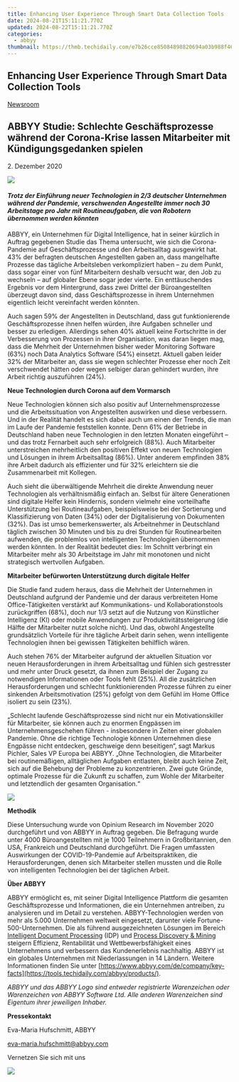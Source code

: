 ```yaml
---
title: Enhancing User Experience Through Smart Data Collection Tools
date: 2024-08-21T15:11:21.770Z
updated: 2024-08-22T15:11:21.770Z
categories:
  - abbyy
thumbnail: https://thmb.techidaily.com/e7b26cce85084898820694a03b988f46853880c83b86563e047e92a3e8096101.jpg
---
```


## Enhancing User Experience Through Smart Data Collection Tools

[Newsroom](https://tools.techidaily.com/abbyy/products/)

## ABBYY Studie: Schlechte Geschäftsprozesse während der Corona-Krise lassen Mitarbeiter mit Kündigungsgedanken spielen

2\. Dezember 2020

![](https://content.abbyy.com/-/media/project/abbyy/abbyy/branchtemplates/shutterstock_1272462163_1296-x-729.jpg?h=729&iar=0&w=1296)

#### _Trotz der Einführung neuer Technologien in 2/3 deutscher Unternehmen während der Pandemie, verschwenden Angestellte immer noch 30 Arbeitstage pro Jahr mit Routineaufgaben, die von Robotern übernommen werden könnten_

ABBYY, ein Unternehmen für Digital Intelligence, hat in seiner kürzlich in Auftrag gegebenen Studie das Thema untersucht, wie sich die Corona-Pandemie auf Geschäftsprozesse und den Arbeitsalltag ausgewirkt hat. 43% der befragten deutschen Angestellten gaben an, dass mangelhafte Prozesse das tägliche Arbeitsleben verkompliziert haben – zu dem Punkt, dass sogar einer von fünf Mitarbeitern deshalb versucht war, den Job zu wechseln – auf globaler Ebene sogar jeder vierte. Ein enttäuschendes Ergebnis vor dem Hintergrund, dass zwei Drittel der Büroangestellten überzeugt davon sind, dass Geschäftsprozesse in ihrem Unternehmen eigentlich leicht vereinfacht werden könnten.

Auch sagen 59% der Angestellten in Deutschland, dass gut funktionierende Geschäftsprozesse ihnen helfen würden, ihre Aufgaben schneller und besser zu erledigen. Allerdings sehen 40% aktuell keine Fortschritte in der Verbesserung von Prozessen in ihrer Organisation, was daran liegen mag, dass die Mehrheit der Unternehmen bisher weder Monitoring Software (63%) noch Data Analytics Software (54%) einsetzt. Aktuell gaben leider 32% der Mitarbeiter an, dass sie wegen schlechter Prozesse eher noch Zeit verschwendet hätten oder wegen selbiger daran gehindert wurden, ihre Arbeit richtig auszuführen (24%).

**Neue Technologien durch Corona auf dem Vormarsch**

Neue Technologien können sich also positiv auf Unternehmensprozesse und die Arbeitssituation von Angestellten auswirken und diese verbessern. Und in der Realität handelt es sich dabei auch um einen der Trends, die man im Laufe der Pandemie feststellen konnte. Denn 61% der Betriebe in Deutschland haben neue Technologien in den letzten Monaten eingeführt – und das trotz Fernarbeit auch sehr erfolgreich (88%). Auch Mitarbeiter unterstreichen mehrheitlich den positiven Effekt von neuen Technologien und Lösungen in ihrem Arbeitsalltag (86%). Unter anderem empfinden 38% ihre Arbeit dadurch als effizienter und für 32% erleichtern sie die Zusammenarbeit mit Kollegen.

Auch sieht die überwältigende Mehrheit die direkte Anwendung neuer Technologien als verhältnismäßig einfach an. Selbst für ältere Generationen sind digitale Helfer kein Hindernis, sondern vielmehr eine vorteilhafte Unterstützung bei Routineaufgaben, beispielsweise bei der Sortierung und Klassifizierung von Daten (34%) oder der Digitalisierung von Dokumenten (32%). Das ist umso bemerkenswerter, als Arbeitnehmer in Deutschland täglich zwischen 30 Minuten und bis zu drei Stunden für Routinearbeiten aufwenden, die problemlos von intelligenten Technologien übernommen werden könnten. In der Realität bedeutet dies: Im Schnitt verbringt ein Mitarbeiter mehr als 30 Arbeitstage im Jahr mit monotonen und nicht strategisch wertvollen Aufgaben.

**Mitarbeiter befürworten Unterstützung durch digitale Helfer**

Die Studie fand zudem heraus, dass die Mehrheit der Unternehmen in Deutschland aufgrund der Pandemie und der daraus verbreiteten Home Office-Tätigkeiten verstärkt auf Kommunikations- und Kollaborationstools zurückgriffen (68%), doch nur 1/3 setzt auf die Nutzung von Künstlicher Intelligenz (KI) oder mobile Anwendungen zur Produktivitätssteigerung (die Hälfte der Mitarbeiter nutzt solche nicht). Und das, obwohl Angestellte grundsätzlich Vorteile für ihre tägliche Arbeit darin sehen, wenn intelligente Technologien ihnen bei gewissen Tätigkeiten behilflich wären.

Auch stehen 76% der Mitarbeiter aufgrund der aktuellen Situation vor neuen Herausforderungen in ihrem Arbeitsalltag und fühlen sich gestresster und mehr unter Druck gesetzt, da ihnen zum Beispiel der Zugang zu notwendigen Informationen oder Tools fehlt (25%). All die zusätzlichen Herausforderungen und schlecht funktionierenden Prozesse führen zu einer sinkenden Arbeitsmotivation (25%) gefolgt von dem Gefühl im Home Office isoliert zu sein (23%).

„Schlecht laufende Geschäftsprozesse sind nicht nur ein Motivationskiller für Mitarbeiter, sie können auch zu enormen Engpässen im Unternehmensgeschehen führen - insbesondere in Zeiten einer globalen Pandemie. Ohne die richtige Technologie können Unternehmen diese Engpässe nicht entdecken, geschweige denn beseitigen“, sagt Markus Pichler, Sales VP Europa bei ABBYY. „Ohne Technologien, die Mitarbeiter bei routinemäßigen, alltäglichen Aufgaben entlasten, bleibt auch keine Zeit, sich auf die Behebung der Probleme zu konzentrieren. Zwei gute Gründe, optimale Prozesse für die Zukunft zu schaffen, zum Wohle der Mitarbeiter und letztendlich der gesamten Organisation.“

[![](https://static1.abbyy.com/abbyycommedia/30409/12431_infographics_abbyy-global-covid-technology-survey_de_1200x628_2.jpg)](https://www.abbyy.com/media/30409/12431%5Finfographics%5Fabbyy-global-covid-technology-survey%5Fde%5F1200x628%5F2.jpg "Zum Bild in Vollgröße")

**Methodik**

Diese Untersuchung wurde von Opinium Research im November 2020 durchgeführt und von ABBYY in Auftrag gegeben. Die Befragung wurde unter 4000 Büroangestellten mit je 1000 Teilnehmern in Großbritannien, den USA, Frankreich und Deutschland durchgeführt. Die Fragen umfassten Auswirkungen der COVID-19-Pandemie auf Arbeitspraktiken, die Herausforderungen, denen sich Mitarbeiter stellen mussten und die Rolle von intelligenten Technologien bei der täglichen Arbeit.

**Über ABBYY**

ABBYY ermöglicht es, mit seiner Digital Intelligence Plattform die gesamten Geschäftsprozesse und Informationen, die ein Unternehmen antreiben, zu analysieren und im Detail zu verstehen. ABBYY-Technologien werden von mehr als 5.000 Unternehmen weltweit eingesetzt, darunter viele Fortune-500-Unternehmen. Die als führend ausgezeichneten Lösungen im Bereich [Intelligent Document Processing](https://tools.techidaily.com/abbyy/products/) (IDP) und [Process Discovery & Mining](https://tools.techidaily.com/abbyy/products/) steigern Effizienz, Rentabilität und Wettbewerbsfähigkeit eines Unternehmens und verbessern das Kundenerlebnis nachhaltig. ABBYY ist ein globales Unternehmen mit Niederlassungen in 14 Ländern. Weitere Informationen finden Sie unter [https://www.abbyy.com/de/company/key-facts](https://tools.techidaily.com/abbyy/products/).

_ABBYY und das ABBYY Logo sind entweder registrierte Warenzeichen oder Warenzeichen von ABBYY Software Ltd. Alle anderen Warenzeichen sind Eigentum ihrer jeweiligen Inhaber._

**Pressekontakt**

Eva-Maria Hufschmitt, ABBYY

[eva-maria.hufschmitt@abbyy.com](https://tools.techidaily.com/abbyy/products/)

Vernetzen Sie sich mit uns

<ins class="adsbygoogle"
     style="display:block"
     data-ad-format="autorelaxed"
     data-ad-client="ca-pub-7571918770474297"
     data-ad-slot="1223367746"></ins>



<ins class="adsbygoogle"
     style="display:block"
     data-ad-client="ca-pub-7571918770474297"
     data-ad-slot="8358498916"
     data-ad-format="auto"
     data-full-width-responsive="true"></ins>

<!-- affiliate ads begin -->
<a href="https://secure.2checkout.com/order/checkout.php?PRODS=37100474&QTY=1&AFFILIATE=108875&CART=1"><img src="https://awario.com/images/pages/index/img-platform-ui-1280@1x.avif" border="0"></a>
<!-- affiliate ads end -->
